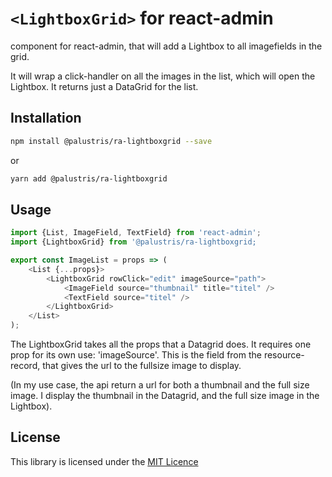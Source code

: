 # `<LightboxGrid>` for react-admin

<LightboxGrid> component for react-admin, that will add a Lightbox to all imagefields in the grid.

It will wrap a click-handler on all the images in the list, which will open the Lightbox. It returns just a DataGrid for the list.

## Installation

```sh
npm install @palustris/ra-lightboxgrid --save
```

or 

```sh
yarn add @palustris/ra-lightboxgrid
```

## Usage

```js
import {List, ImageField, TextField} from 'react-admin';
import {LightboxGrid} from '@palustris/ra-lightboxgrid;

export const ImageList = props => ( 
    <List {...props}>
        <LightboxGrid rowClick="edit" imageSource="path">
            <ImageField source="thumbnail" title="titel" />
            <TextField source="titel" />
        </LightboxGrid>
    </List>
);

```

The LightboxGrid takes all the props that a Datagrid does. It requires one prop for its own use: 'imageSource'. This is the field from the resource-record, that gives the url to the fullsize image to display.

(In my use case, the api return a url for both a thumbnail and the full size image. I display the thumbnail in the Datagrid, and the full size image in the Lightbox).


## License

This library is licensed under the [MIT Licence](LICENSE)
